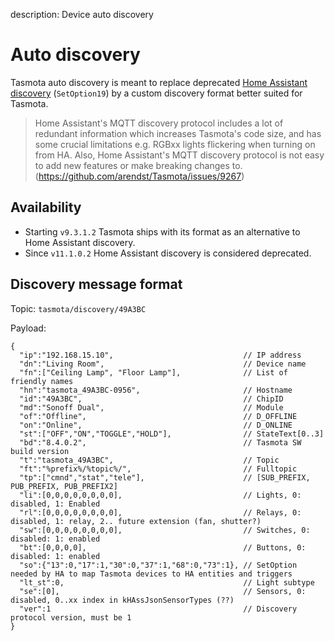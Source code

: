 description: Device auto discovery

# Auto discovery
Tasmota auto discovery is meant to replace deprecated [Home Assistant discovery]([Home-Assistant.md](Home-Assistant.md#legacy-discovery-format)) (`SetOption19`) by a custom discovery format better suited for Tasmota.

> Home Assistant's MQTT discovery protocol includes a lot of redundant information which increases Tasmota's code size, and has some crucial limitations e.g. RGBxx lights flickering when turning on from HA.
> Also, Home Assistant's MQTT discovery protocol is not easy to add new features or make breaking changes to. (https://github.com/arendst/Tasmota/issues/9267)

## Availability
* Starting `v9.3.1.2` Tasmota ships with its format as an alternative to Home Assistant discovery.
* Since `v11.1.0.2` Home Assistant discovery is considered deprecated.

## Discovery message format
Topic: `tasmota/discovery/49A3BC`

Payload:
```
{
  "ip":"192.168.15.10",                             // IP address
  "dn":"Living Room",                               // Device name
  "fn":["Ceiling Lamp", "Floor Lamp"],              // List of friendly names
  "hn":"tasmota_49A3BC-0956",                       // Hostname
  "id":"49A3BC",                                    // ChipID
  "md":"Sonoff Dual",                               // Module
  "of":"Offline",                                   // D_OFFLINE
  "on":"Online",                                    // D_ONLINE
  "st":["OFF","ON","TOGGLE","HOLD"],                // StateText[0..3]
  "bd":"8.4.0.2",                                   // Tasmota SW build version
  "t":"tasmota_49A3BC",                             // Topic
  "ft":"%prefix%/%topic%/",                         // Fulltopic
  "tp":["cmnd","stat","tele"],                      // [SUB_PREFIX, PUB_PREFIX, PUB_PREFIX2]
  "li":[0,0,0,0,0,0,0,0],                           // Lights, 0: disabled, 1: Enabled
  "rl":[0,0,0,0,0,0,0,0],                           // Relays, 0: disabled, 1: relay, 2.. future extension (fan, shutter?)
  "sw":[0,0,0,0,0,0,0,0],                           // Switches, 0: disabled: 1: enabled
  "bt":[0,0,0,0],                                   // Buttons, 0: disabled: 1: enabled
  "so":{"13":0,"17":1,"30":0,"37":1,"68":0,"73":1}, // SetOption needed by HA to map Tasmota devices to HA entities and triggers
  "lt_st":0,                                        // Light subtype
  "se":[0],                                         // Sensors, 0: disabled, 0..xx index in kHAssJsonSensorTypes (??)
  "ver":1                                           // Discovery protocol version, must be 1
}
```
